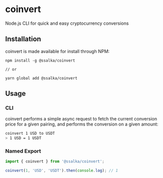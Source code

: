 # coinvert
Node.js CLI for quick and easy cryptocurrency conversions

## Installation
coinvert is made available for install through NPM:

```
npm install -g @ssalka/coinvert

// or

yarn global add @ssalka/coinvert
```

## Usage

### CLI
coinvert performs a simple async request to fetch the current conversion price for a given pairing, and performs the conversion on a given amount:

```sh
coinvert 1 USD to USDT
> 1 USD = 1 USDT
```

### Named Export
```ts
import { coinvert } from '@ssalka/coinvert';

coinvert(1, 'USD', 'USDT').then(console.log); // 1
```
